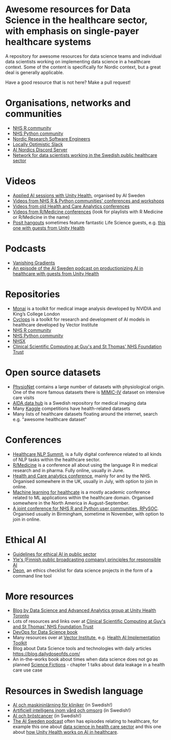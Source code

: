 # Awesome resources for Data Science in the healthcare sector, with emphasis on single-payer healthcare systems
A repository for awesome resources for data science teams and individual data scientists working on implementing data science in a healthcare context. Some of the content is specifically for Nordic context, but a great deal is generally applicable. 

Have a good resource that is not here? Make a pull request!

# Organisations, networks and communities

- [NHS R community](https://nhsrcommunity.com/)
- [NHS Python community](https://nhs-pycom.net/)
- [Nordic Research Software Engineers](https://nordic-rse.org/)
- [Locally Optimistic Slack](https://locallyoptimistic.com/community/)
- [AI Nordics Discord Server](https://my.ai.se/resources/1014)
- [Network for data scientists working in the Swedish public healthcare sector](https://aicc-sahlgrenska.github.io/data_scientist_network/)

# Videos
- [Applied AI sessions with Unity Health](https://youtube.com/playlist?list=PL13Svr4qEzK7L5mgD0aLfdLN162cjuhSk&si=XhcPZuFSN33SrmMp), organised by AI Sweden
- [Videos from NHS R & Python communities' conferences and workshops](https://www.youtube.com/channel/UCMwM-3tg_-Pbx8hKO78q5EA)
- [Videos from old Health and Care Analytics conferences](https://www.youtube.com/@HACA_Conference)
- [Videos from R/Medicine conferences](https://www.youtube.com/@RConsortium) (look for playlists with R Medicine or R/Medicine in the name)
- [Posit hangouts](https://posit.co/past-hangouts/) sometimes feature fantastic Life Science guests, e.g. [this one with guests from Unity Health](https://posit.co/data-science-hangout/57-derek-beaton/)

# Podcasts
- [Vanishing Gradients](https://vanishinggradients.fireside.fm/)
- [An episode of the AI Sweden podcast on productionizing AI in healthcare with guests from Unity Health](https://open.spotify.com/episode/00UdMfRTBzYFufQIhY2RiY?si=d8a1087f5b60485f)

# Repositories
- [Monai](https://github.com/Project-MONAI) is a toolkit for medical image analysis developed by NVIDIA and King’s College London
- [Cyclops](https://github.com/VectorInstitute/cyclops) is a toolkit for research and development of AI models in healthcare developed by Vector Institute
- [NHS R community](https://github.com/nhs-r-community) 
- [NHS Python community](https://github.com/nhs-pycom) 
- [NHSX](https://github.com/nhsx) 
- [Clinical Scientific Computing at Guy's and St Thomas' NHS Foundation Trust](https://github.com/GSTT-CSC) 

# Open source datasets
- [PhysioNet](https://physionet.org/about/database/) contains a large number of datasets with physiological origin. One of the more famous datasets there is [MIMIC-IV](https://physionet.org/content/mimiciv/2.2/) dataset on intensive care visits
- [AIDA data hub](https://datahub.aida.scilifelab.se/) is a Swedish repository for medical imaging data
- Many [Kaggle](https://www.kaggle.com/) competitions have health-related datasets
- Many lists of healthcare datasets floating around the internet, search e.g. "awesome healthcare dataset"

# Conferences
- [Healthcare NLP Summit](https://www.nlpsummit.org/), is a fully digital conference related to all kinds of NLP tasks within the healthcare sector.
- [R/Medicine](https://rconsortium.github.io/RMedicine_website/) is a conference all about using the language R in medical research and in pharma. Fully online, usually in June.
- [Health and Care analytics conference](https://haca-conference.nhs.uk/), mainly for and by the NHS. Organised somewhere in the UK, usually in July, with option to join in online.
- [Machine learning for healthcate](https://www.mlforhc.org/) is a mostly academic conference related to ML applications within the healthcare domain. Organised somewhere in the North America in August-September.
- [A joint conference for NHS R and Python user communities, RPySOC](https://nhsrcommunity.com/events). Organised usually in Birmingham, sometime in November, with option to join in online.



# Ethical AI
- [Guidelines for ethical AI in public sector](https://www.suomi.fi/guides/responsible-ai)
- [Yle's (Finnish public broadcasting company) principles for responsible AI](https://yle.fi/aihe/s/10005660)
- [Deon](https://deon.drivendata.org/), an ethics checklist for data science projects in the form of a command line tool

# More resources
- [Blog by Data Science and Advanced Analytics group at Unity Health Toronto](https://lks-chart.github.io/blog/)
- Lots of resources and links over at [Clinical Scientific Computing at Guy's and St Thomas' NHS Foundation Trust](https://gstt-csc.github.io/)
- [DevOps for Data Science book](https://do4ds.com/)
- Many resources over at [Vector Institute](https://vectorinstitute.ai/research/health-research/), e.g. [Health AI Implementation Toolkit](https://vectorinstitute.ai/health-ai-implementation-toolkit/)
- Blog about Data Science tools and technologies with daily articles https://blog.dailydoseofds.com/
- An in-the-works book about times when data science does not go as planned [Science Fictions](https://calmcode.io/data-science-fiction) - chapter 1 talks about data leakage in a health care use case

# Resources in Swedish language
- [AI och maskininlärning för kliniker](https://play.lnu.se/media/t/0_9gldbzgn) (in Swedish!)
- [Artificiell intelligens inom vård och omsorg](https://play.lnu.se/media/t/0_mzti4jou) (in Swedish!)
- [AI och bröstcancer](https://play.lnu.se/media/t/0_wteryemf) (in Swedish!)
- [The AI Sweden podcast](https://open.spotify.com/show/7z6xGzWQosx3346tpscfQc?si=000d80c8fbc44813) often has episodes relating to healthcare, for example this one about [data science in health care sector](https://open.spotify.com/episode/3xj4kt85j3QVYfvVbyeuFX?si=a6bba0ed855447eb) and this one about  [how Unity Health works on AI in healthcare](https://open.spotify.com/episode/0Zz5CFJtWE1vR3XBlvQQbC?si=ddca8c1fd1a0427e).
  
